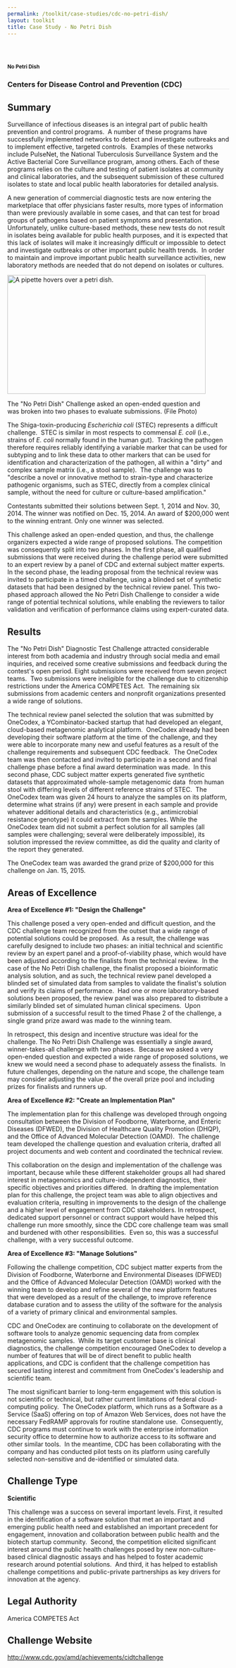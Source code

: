 ```yaml
---
permalink: /toolkit/case-studies/cdc-no-petri-dish/
layout: toolkit
title: Case Study - No Petri Dish
---
```




<!--// OPEN #page-wrap //-->
<div id="page-wrap">


<div class="inner-page-wrap has-no-sidebar portfolio-type-standard row clearfix">

<!-- OPEN article -->
<article
class="portfolio-article col-sm-12 clearfix post-8207 portfolio type-portfolio status-publish has-post-thumbnail hentry portfolio-category-scientific portfolio-category-2-1 portfolio-category-2-6 portfolio-category-5-5"
id="8207" itemscope="" itemtype="http://schema.org/CreativeWork">



<div class="portfolio-item-content">


<div class="container port-detail-media-container"><!-- OPEN .container -->

<figure class="media-wrap col-sm-12">
</figure>

</div><!-- CLOSE .container -->

<div class="grid-container usa-section">

<section class="article-body-wrap col-sm-9">
<section class="portfolio-detail-description">
<div class="body-text clearfix" itemprop="description">
<section class="container">
<div class="row">
<div class="blank_spacer col-sm-12 " style="height:30px;"></div>
</div>
</section>
<section class="container">
<div class="row">
<div class="spb_content_element col-sm-12 spb_text_column">
<div class="spb_wrapper clearfix">
<h1>No Petri Dish</h1>
<h3 style="border-bottom: 1px solid #e4e4e4;"  class="spb-heading spb-text-heading"><span>Centers for Disease Control and Prevention (CDC)</span>
</h3>

<h2>Summary</h2>
<p>Surveillance of infectious diseases is an integral part of
public health prevention and control programs.&nbsp; A
number of these programs have successfully implemented
networks to detect and investigate outbreaks and to
implement effective, targeted controls.&nbsp; Examples of
these networks include PulseNet, the National Tuberculosis
Surveillance System and the Active Bacterial Core
Surveillance program, among others. Each of these programs
relies on the culture and testing of patient isolates at
community and clinical laboratories, and the subsequent
submission of these cultured isolates to state and local
public health laboratories for detailed analysis.</p>
<p>A new generation of commercial diagnostic tests are now
entering the marketplace that offer physicians faster
results, more types of information than were previously
available in some cases, and that can test for broad groups
of pathogens based on patient symptoms and presentation.&nbsp;
Unfortunately, unlike culture-based methods, these new tests
do not result in isolates being available for public health
purposes, and it is expected that this lack of isolates will
make it increasingly difficult or impossible to detect and
investigate outbreaks or other important public health
trends.&nbsp; In order to maintain and improve important
public health surveillance activities, new laboratory
methods are needed that do not depend on isolates or
cultures.</p>
<div id="attachment_2831" style="max-width: 460px"
class="wp-caption alignleft"><a
href="{{ site.baseurl }}/assets/images/toolkit/case-studies/no-petri-dish-case-study-e1474487034657.jpg"><img
class="wp-image-2831"
src="{{ site.baseurl }}/assets/images/toolkit/case-studies/no-petri-dish-case-study-e1474487034657.jpg"
alt="A pipette hovers over a petri dish."
sizes="(max-width: 450px) 100vw, 450px" width="450"
height="270"></a>
<p class="wp-caption-text">The "No Petri Dish" Challenge
asked an open-ended question and was broken into two
phases to evaluate submissions. (File Photo)</p></div>
<p>The Shiga-toxin-producing <em>Escherichia coli</em> (STEC)
represents a difficult challenge.&nbsp; STEC is similar in
most respects to commensal <em>E. coli</em> (i.e., strains
of <em>E. coli</em> normally found in the human gut).&nbsp;
Tracking the pathogen therefore requires reliably
identifying a variable marker that can be used for subtyping
and to link these data to other markers that can be used for
identification and characterization of the pathogen, all
within a "dirty" and complex sample matrix (i.e., a stool
sample).&nbsp; The challenge was to "describe a novel or
innovative method to strain-type and characterize pathogenic
organisms, such as STEC, directly from a complex clinical
sample, without the need for culture or culture-based
amplification."</p>
<p>Contestants submitted their solutions between Sept. 1, 2014
and Nov. 30, 2014. The winner was notified on Dec. 15, 2014.
An award of $200,000 went to the winning entrant. Only one
winner was selected.</p>
<p>This challenge asked an open-ended question, and thus, the
challenge organizers expected a wide range of proposed
solutions. The competition was consequently split into two
phases. In the first phase, all qualified submissions that
were received during the challenge period were submitted to
an expert review by a panel of CDC and external subject
matter experts.&nbsp; In the second phase, the leading
proposal from the technical review was invited to
participate in a timed challenge, using a blinded set of
synthetic datasets that had been designed by the technical
review panel. This two-phased approach allowed the No Petri
Dish Challenge to consider a wide range of potential
technical solutions, while enabling the reviewers to tailor
validation and verification of performance claims using
expert-curated data.</p>
<h2>Results</h2>
<p>The "No Petri Dish" Diagnostic Test Challenge attracted
considerable interest from both academia and industry
through social media and email inquiries, and received some
creative submissions and feedback during the contest's open
period. Eight submissions were received from seven project
teams.&nbsp; Two submissions were ineligible for the
challenge due to citizenship restrictions under the America
COMPETES Act. &nbsp;The remaining six submissions from
academic centers and nonprofit organizations presented a
wide range of solutions.</p>
<p>The technical review panel selected the solution that was
submitted by OneCodex, a YCombinator-backed startup that had
developed an elegant, cloud-based metagenomic analytical
platform.&nbsp; OneCodex already had been developing their
software platform at the time of the challenge, and they
were able to incorporate many new and useful features as a
result of the challenge requirements and subsequent CDC
feedback.&nbsp; The OneCodex team was then contacted and
invited to participate in a second and final challenge phase
before a final award determination was made.&nbsp; In this
second phase, CDC subject matter experts generated five
synthetic datasets that approximated whole-sample
metagenomic data&nbsp; from human stool with differing
levels of different reference strains of STEC.&nbsp; The
OneCodex team was given 24 hours to analyze the samples on
its platform, determine what strains (if any) were present
in each sample and provide whatever additional details and
characteristics (e.g., antimicrobial resistance genotype) it
could extract from the samples. While the OneCodex team did
not submit a perfect solution for all samples (all samples
were challenging; several were deliberately impossible), its
solution impressed the review committee, as did the quality
and clarity of the report they generated.</p>
<p>The OneCodex team was awarded the grand prize of $200,000 for
this challenge on Jan. 15, 2015.</p>
<h2>Areas of Excellence</h2>
<p><strong>Area of Excellence #1: "Design the
Challenge"</strong></p>
<p>This challenge posed a very open-ended and difficult
question, and the CDC challenge team recognized from the
outset that a wide range of potential solutions could be
proposed.&nbsp; As a result, the challenge was carefully
designed to include two phases: an initial technical and
scientific review by an expert panel and a
proof-of-viability phase, which would have been adjusted
according to the finalists from the technical review.&nbsp;
In the case of the No Petri Dish challenge, the finalist
proposed a bioinformatic analysis solution, and as such, the
technical review panel developed a blinded set of simulated
data from samples to validate the finalist's solution and
verify its claims of performance.&nbsp; Had one or more
laboratory-based solutions been proposed, the review panel
was also prepared to distribute a similarly blinded set of
simulated human clinical specimens.&nbsp; Upon submission of
a successful result to the timed Phase 2 of the challenge, a
single grand prize award was made to the winning team.</p>
<p>In retrospect, this design and incentive structure was ideal
for the challenge. The No Petri Dish Challenge was
essentially a single award, winner-takes-all challenge with
two phases.&nbsp; Because we asked a very open-ended
question and expected a wide range of proposed solutions, we
knew we would need a second phase to adequately assess the
finalists.&nbsp; In future challenges, depending on the
nature and scope, the challenge team may consider adjusting
the value of the overall prize pool and including prizes for
finalists and runners up.</p>
<p><strong>Area of Excellence #2: "Create an Implementation
Plan"</strong></p>
<p>The implementation plan for this challenge was developed
through ongoing consultation between the Division of
Foodborne, Waterborne, and Enteric Diseases (DFWED), the
Division of Healthcare Quality Promotion (DHQP), and the
Office of Advanced Molecular Detection (OAMD).&nbsp; The
challenge team developed the challenge question and
evaluation criteria, drafted all project documents and web
content and coordinated the technical review.</p>
<p>This collaboration on the design and implementation of the
challenge was important, because while these different
stakeholder groups all had shared interest in metagenomics
and culture-independent diagnostics, their specific
objectives and priorities differed.&nbsp; In drafting the
implementation plan for this challenge, the project team was
able to align objectives and evaluation criteria, resulting
in improvements to the design of the challenge and a higher
level of engagement from CDC stakeholders. In retrospect,
dedicated support personnel or contract support would have
helped this challenge run more smoothly, since the CDC core
challenge team was small and burdened with other
responsibilities.&nbsp; Even so, this was a successful
challenge, with a very successful outcome.</p>
<p><strong>Area of Excellence #3: "Manage
Solutions"</strong></p>
<p>Following the challenge competition, CDC subject matter
experts from the Division of Foodborne, Waterborne and
Environmental Diseases (DFWED) and the Office of Advanced
Molecular Detection (OAMD) worked with the winning team to
develop and refine several of the new platform features that
were developed as a result of the challenge, to improve
reference database curation and to assess the utility of the
software for the analysis of a variety of primary clinical
and environmental samples.</p>
<p>CDC and OneCodex are continuing to collaborate on the
development of software tools to analyze genomic sequencing
data from complex metagenomic samples.&nbsp; While its
target customer base is clinical diagnostics, the challenge
competition encouraged OneCodex to develop a number of
features that will be of direct benefit to public health
applications, and CDC is confident that the challenge
competition has secured lasting interest and commitment from
OneCodex's leadership and scientific team.</p>
<p>The most significant barrier to long-term engagement with
this solution is not scientific or technical, but rather
current limitations of federal cloud-computing policy.&nbsp;
The OneCodex platform, which runs as a Software as a Service
(SaaS) offering on top of Amazon Web Services, does not have
the necessary FedRAMP approvals for routine standalone use.&nbsp;
Consequently, CDC programs must continue to work with the
enterprise information security office to determine how to
authorize access to its software and other similar tools.&nbsp;
In the meantime, CDC has been collaborating with the company
and has conducted pilot tests on its platform using
carefully selected non-sensitive and de-identified or
simulated data.</p>
<h2>Challenge Type</h2>
<p><strong>Scientific</strong></p>
<p>This challenge was a success on several important levels.
First, it resulted in the identification of a software
solution that met an important and emerging public health
need and established an important precedent for engagement,
innovation and collaboration between public health and the
biotech startup community.&nbsp; Second, the competition
elicited significant interest around the public health
challenges posed by new non-culture-based clinical
diagnostic assays and has helped to foster academic research
around potential solutions.&nbsp; And third, it has helped
to establish challenge competitions and public-private
partnerships as key drivers for innovation at the
agency.</p>
<h2>Legal Authority</h2>
<p>America COMPETES Act</p>
<h2></h2>
<h2>Challenge Website</h2>
<p><a href="http://www.cdc.gov/amd/achievements/cidtchallenge">http://www.cdc.gov/amd/achievements/cidtchallenge</a>
</p>

</div>
</div>
</div>
</section>
<section class="container">
<div class="row">
<div class="blank_spacer col-sm-12 " style="height:30px;"></div>
</div>
</section>
<section class="container">
<div class="row">
<div class="blank_spacer col-sm-12 " style="height:30px;"></div>
</div>
</section>

</div>
</section>
</section>



</div>


</div>





<!-- CLOSE article -->
</article>

</div>


<!--// WordPress Hook //-->

<!--// CLOSE #page-wrap //-->
